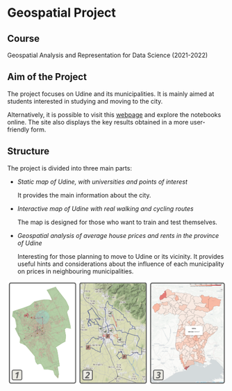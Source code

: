 # Geospatial Project

## Course

Geospatial Analysis and Representation for Data Science (2021-2022)

## Aim of the Project

The project focuses on Udine and its municipalities. It is mainly aimed at students interested in studying and moving to the city.

Alternatively, it is possible to visit this [webpage](https://danielepassabi.github.io/uni/geo/geo_project.html) and explore the notebooks online. The site also displays the key results obtained in a more user-friendly form.

## Structure

The project is divided into three main parts:

- *Static map of Udine, with universities and points of interest*

    It provides the main information about the city.
    
- *Interactive map of Udine with real walking and cycling routes*
    
    The map is designed for those who want to train and test themselves.

- *Geospatial analysis of average house prices and rents in the province of Udine*
    
    Interesting for those planning to move to Udine or its vicinity. It provides useful hints and considerations about the influence of each municipality on prices in neighbouring municipalities.

![Preview](images/preview_of_sections.png)
